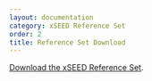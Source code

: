 ```yaml
---
layout: documentation
category: xSEED Reference Set
order: 2
title: Reference Set Download
---
```


[Download the xSEED Reference Set](https://gitlab.isti.com/xSEED/xseed-utils/tree/master/share/ref_datasets).